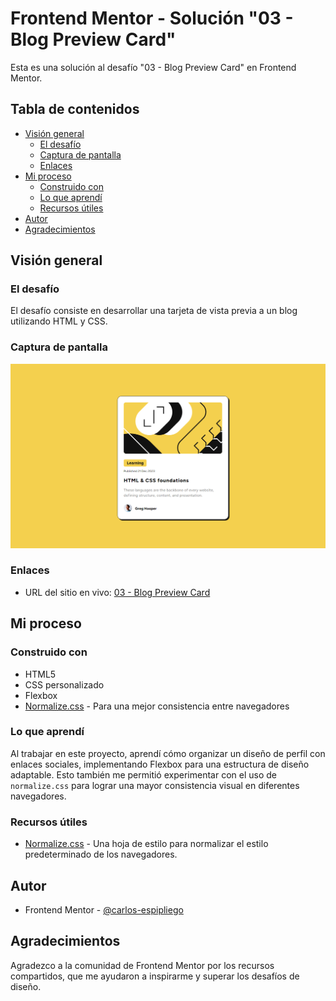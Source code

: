 # Frontend Mentor - Solución "03 - Blog Preview Card"

Esta es una solución al desafío "03 - Blog Preview Card" en Frontend Mentor.

## Tabla de contenidos

- [Visión general](#visión-general)
  - [El desafío](#el-desafío)
  - [Captura de pantalla](#captura-de-pantalla)
  - [Enlaces](#enlaces)
- [Mi proceso](#mi-proceso)
  - [Construido con](#construido-con)
  - [Lo que aprendí](#lo-que-aprendí)
  - [Recursos útiles](#recursos-útiles)
- [Autor](#autor)
- [Agradecimientos](#agradecimientos)

## Visión general

### El desafío

El desafío consiste en desarrollar una tarjeta de vista previa a un blog utilizando HTML y CSS.

### Captura de pantalla

![Social Links Profile Main Preview](./assets/images/captura.png)

### Enlaces

- URL del sitio en vivo: [03 - Blog Preview Card](https://carlos-espipliego.github.io/frontend-mentor-challenges/03-blog-preview-card-main/)

## Mi proceso

### Construido con

- HTML5
- CSS personalizado
- Flexbox
- [Normalize.css](https://necolas.github.io/normalize.css/) - Para una mejor consistencia entre navegadores

### Lo que aprendí

Al trabajar en este proyecto, aprendí cómo organizar un diseño de perfil con enlaces sociales, implementando Flexbox para una estructura de diseño adaptable. Esto también me permitió experimentar con el uso de `normalize.css` para lograr una mayor consistencia visual en diferentes navegadores.

### Recursos útiles

- [Normalize.css](https://necolas.github.io/normalize.css/) - Una hoja de estilo para normalizar el estilo predeterminado de los navegadores.

## Autor

- Frontend Mentor - [@carlos-espipliego](https://www.frontendmentor.io/profile/carlos-espipliego)

## Agradecimientos

Agradezco a la comunidad de Frontend Mentor por los recursos compartidos, que me ayudaron a inspirarme y superar los desafíos de diseño.